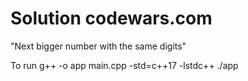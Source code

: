 # Solution codewars.com

"Next bigger number with the same digits"

To run
g++ -o app main.cpp -std=c++17 -lstdc++
./app
